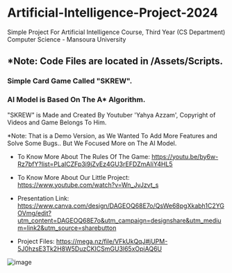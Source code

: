 # Artificial-Intelligence-Project-2024
Simple Project For Artificial Intelligence Course, Third Year (CS Department) Computer Science - Mansoura University

## *Note: Code Files are located in /Assets/Scripts.

### Simple Card Game Called "SKREW".

### AI Model is Based On The A* Algorithm.

"SKREW" is Made and Created By Youtuber 'Yahya Azzam', Copyright of Videos and Game Belongs To Him.

*Note: That is a Demo Version, as We Wanted To Add More Features and Solve Some Bugs.. But We Focused More on The AI Model.

- To Know More About The Rules Of The Game: https://youtu.be/by6w-Rz7bfY?list=PLaICZFp3i9jZvEz4GU3rEFDZmAIiY4HL5

- To Know More About Our Little Project: https://www.youtube.com/watch?v=Wn_JvJzvt_s

- Presentation Link: https://www.canva.com/design/DAGEOQ68E7o/QsWe68pgXkabh1C2YGOVmg/edit?utm_content=DAGEOQ68E7o&utm_campaign=designshare&utm_medium=link2&utm_source=sharebutton

- Project Files: https://mega.nz/file/VFkUkQqJ#jUPM-5J0hzsE3Tk2H8W5DuzCKICSmGU3l65xOpiAQ6U

![image](https://github.com/Ammar-Barakat/Artificial-Intelligence-Project-2024/assets/113832578/66864c39-2015-42e3-bbee-45f3ed2a3073)
